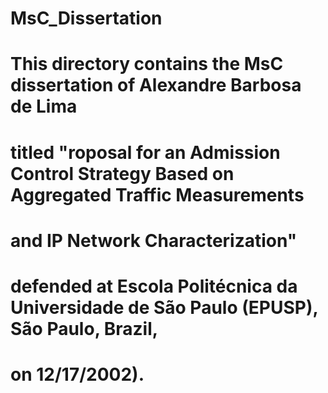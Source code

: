 # MsC_Dissertation

# This directory contains the MsC dissertation of Alexandre Barbosa de Lima
# titled "roposal for an Admission Control Strategy Based on Aggregated Traffic Measurements 
# and IP Network Characterization" 
# defended at Escola Politécnica da Universidade de São Paulo (EPUSP), São Paulo, Brazil,
# on 12/17/2002).
